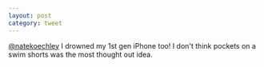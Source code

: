 ```yaml
---
layout: post
category: tweet
---
```

[@natekoechley](http://twitter.com/natekoechley) I drowned my 1st gen iPhone too! I don't think pockets on a swim shorts was the most thought out idea.
